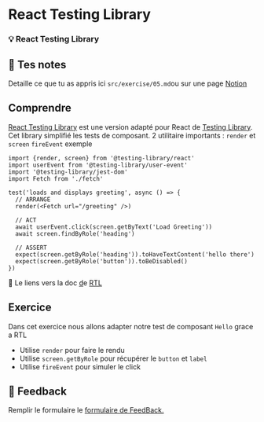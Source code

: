 # React Testing Library

### 💡 React Testing Library

## 📝 Tes notes

Detaille ce que tu as appris ici
`src/exercise/05.md`ou sur une page [Notion](https://go.mikecodeur.com/course-notes-template)

## Comprendre

[React Testing Library](https://testing-library.com/docs/react-testing-library/example-intro)
est une version adapté pour React de
[Testing Library](https://testing-library.com/). Cet library simplifié les tests
de composant. 2 utilitaire importants : `render` et `screen` `fireEvent` exemple

```tsx
import {render, screen} from '@testing-library/react'
import userEvent from '@testing-library/user-event'
import '@testing-library/jest-dom'
import Fetch from './fetch'

test('loads and displays greeting', async () => {
  // ARRANGE
  render(<Fetch url="/greeting" />)

  // ACT
  await userEvent.click(screen.getByText('Load Greeting'))
  await screen.findByRole('heading')

  // ASSERT
  expect(screen.getByRole('heading')).toHaveTextContent('hello there')
  expect(screen.getByRole('button')).toBeDisabled()
})
```

📑 Le liens vers la doc [d](https://fr.reactjs.org/docs/getting-started.html)e
[RTL](https://testing-library.com/docs/react-testing-library/example-intro)

## Exercice

Dans cet exercice nous allons adapter notre test de composant `Hello` grace a
RTL

- Utilise `render` pour faire le rendu
- Utilise `screen.getByRole` pour récupérer le `button` et `label`
- Utilise `fireEvent` pour simuler le click

## 🐜 Feedback

Remplir le formulaire le
[formulaire de FeedBack.](https://go.mikecodeur.com/cours-react-avis?entry.1912869708=TypeScript%20PRO&entry.1430994900=7.Les%20Tests&entry.533578441=05%20React%20TestingLibrary)
